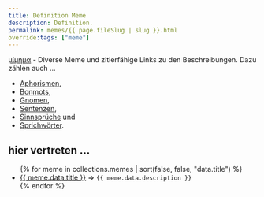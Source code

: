 ```yaml
---
title: Definition Meme
description: Definition.
permalink: memes/{{ page.fileSlug | slug }}.html
override:tags: ["meme"]
---
```


[μίμημα](https://de.wikipedia.org/wiki/Mem) -  Diverse Meme und 
zitierfähige Links zu den Beschreibungen. Dazu zählen auch &hellip;
 - [Aphorismen](https://de.wikipedia.org/wiki/Aphorismus), 
 - [Bonmots](https://de.wikipedia.org/wiki/Bonmot), 
 - [Gnomen](https://de.wikipedia.org/wiki/Gnome_(Dichtung)), 
 - [Sentenzen](https://de.wikipedia.org/wiki/Sentenz), 
 - [Sinnsprüche](https://de.wikipedia.org/wiki/Sinnspruch) und 
 - [Sprichwörter](https://de.wikipedia.org/wiki/Sprichwort). 

## hier vertreten ...

<ul>
{% for meme in collections.memes | sort(false, false, "data.title") %}
<li><a href="{{ meme.url | url }}">{{ meme.data.title }}</a> &rArr; <code>{{ meme.data.description }}</code></li>
{% endfor %}
</ul>
